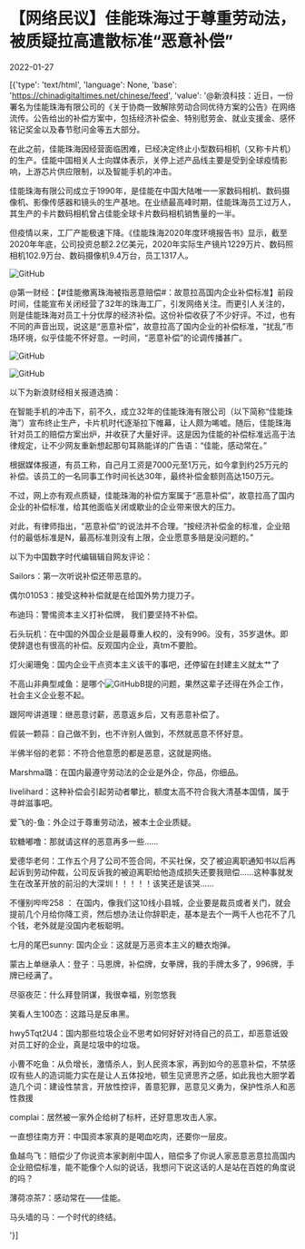 # 【网络民议】佳能珠海过于尊重劳动法，被质疑拉高遣散标准“恶意补偿”

2022-01-27

[{'type': 'text/html', 'language': None, 'base': 'https://chinadigitaltimes.net/chinese/feed', 'value': '@新浪科技：近日，一份署名为佳能珠海有限公司的《关于协商一致解除劳动合同优待方案的公告》在网络流传。公告给出的补偿方案中，包括经济补偿金、特别慰劳金、就业支援金、感怀铭记奖金以及春节慰问金等五大部分。

在此之前，佳能珠海因经营面临困难，已经决定终止小型数码相机（又称卡片机）的生产。佳能中国相关人士向媒体表示，关停上述产品线主要是受到全球疫情影响，上游芯片供应限制，以及智能手机的冲击。

佳能珠海有限公司成立于1990年，是佳能在中国大陆唯一一家数码相机、数码摄像机、影像传感器和镜头的生产基地。在业绩最高峰时期，佳能珠海员工过万人，其生产的卡片数码相机曾占佳能全球卡片数码相机销售量的一半。

但疫情以来，工厂产能极速下降。《佳能珠海2020年度环境报告书》显示，截至2020年年底，公司投资总额2.2亿美元，2020年实际生产镜片1229万片、数码照相机102.9万台、数码摄像机9.4万台，员工1317人。

![GitHub](https://chinadigitaltimes.net/chinese/files/2022/01/image-1643263957196.png)

@第一财经：【#佳能撤离珠海被指恶意赔偿#：故意拉高国内企业补偿标准】前段时间，佳能宣布关闭经营了32年的珠海工厂，引发网络关注。而更引人关注的，则是佳能珠海对员工十分优厚的经济补偿。这份补偿收获了不少好评。不过，也有不同的声音出现，说这是“恶意补偿”，故意拉高了国内企业的补偿标准，“扰乱”市场环境，似乎佳能不怀好意。一时间，“恶意补偿”的论调传播甚广。

![GitHub](https://chinadigitaltimes.net/chinese/files/2022/01/image-1643264073915.png)

![GitHub](https://chinadigitaltimes.net/chinese/files/2022/01/image-1643264501315.png)

以下为新浪财经相关报道选摘：



在智能手机的冲击下，前不久，成立32年的佳能珠海有限公司（以下简称“佳能珠海”）宣布终止生产，卡片机时代逐渐拉下帷幕，让人颇为唏嘘。随后，佳能珠海针对员工的赔偿方案出炉，并收获了大量好评。这是因为佳能的补偿标准远高于法律规定，让不少网友重新想起那句耳熟能详的广告语：“佳能，感动常在。”

根据媒体报道，有员工称，自己月工资是7000元至1万元，如今拿到约25万元的补偿。该员工的一名同事工作时间长达30年，最终补偿金额则高达150万元。

不过，网上亦有观点质疑，佳能珠海的补偿方案属于“恶意补偿”，故意拉高了国内企业的补偿标准，给其他面临关闭或歇业的企业带来很大的压力。

对此，有律师指出，“恶意补偿”的说法并不合理。“按经济补偿金的标准，企业赔付的最低标准是N，最高标准则没有上限，企业愿意多赔是没问题的。”



以下为中国数字时代编辑辑自网友评论：



Sailors：第一次听说补偿还带恶意的。

偶尔01053：接受这种补偿就是在给国外势力提刀子。

布迪玛：警惕资本主义打补偿牌， 我们要坚持不补偿。

石头玩机：在中国的外国企业是最尊重人权的，没有996。没有，35岁退休。即使辞退也有很高的补偿。反观国内企业，真tm不要脸。

灯火阑珊兔：国内企业干点资本主义该干的事吧，还停留在封建主义就太艹了

不高山非典型咸鱼：是哪个![GitHub](https://s.w.org/images/core/emoji/13.1.0/72x72/1f5e1.png)B提的问题，果然这辈子还得在外企工作，社会主义企业惹不起。

跟阿哔讲道理：继恶意讨薪，恶意返乡后，又有恶意补偿了。

假装一颗蒜：自己做不到，也不许别人做到，不然就恶意不怀好意。

半佛半俗的老郭：不符合他意愿的都是恶意，这就是网络。

Marshma璐：在国内最遵守劳动法的企业是外企，你品，你细品。

livelihard：这种补偿会引起劳动者攀比，额度太高不符合我大清基本国情，属于寻衅滋事吧。

爱飞的-鱼：外企过于尊重劳动法，被本土企业质疑。

软糖嘟噜：那就请这样的恶意再多一些……

爱德华老何：工作五个月了公司不签合同，不买社保，交了被迫离职通知书以后再起诉到劳动仲裁，公司反诉我的被迫离职给他造成损失还要我赔偿……这种事就发生在改革开放的前沿的大深圳！！！！！该笑还是该哭……

不懂别哔哔258 ： 在国内，像我们这10线小县城，企业要是裁员或者关门，就会提前几个月给你降工资，然后想办法让你辞职走，基本是去个一两千人也花不了几个钱，老外就是没国内老板聪明。

七月的尾巴sunny: 国内企业：这就是万恶资本主义的糖衣炮弹。

蒙古上单继承人：登子：马恩牌，补偿牌，女拳牌，我的手牌太多了，996牌，手牌已经满了。

尽驱夜茫：什么拜登阴谋，我很幸福，别忽悠我

笑看人生100态：这踏马是反串黑。

hwy5Tqt2U4：国内那些垃圾企业不思考如何好好对待自己的员工，却恶意诋毁对员工好的企业，真是垃圾中的垃圾。

小曹不吃鱼：从负增长，激情杀人，到人民资本家，再到如今的恶意补偿，不禁感叹有些人的造词能力实在是让人五体投地，顿生见贤思齐之感，如此我也大胆学着造几个词：建设性禁言，开放性控评，善意犯罪，恶意见义勇为，保护性杀人和恶性救援

complai：居然被一家外企给树了标杆，还好意思攻击人家。

一直想往南方开：中国资本家真的是喝血吃肉，还要你一层皮。

鱼越鸟飞：赔偿少了你说资本家剥削中国人，赔偿多了你说人家恶意恶意拉高国内企业赔偿标准，能不能像个人似的说话，我想问下说这话的人是站在百姓的角度说的吗？

薄荷凉茶7：感动常在——佳能。

马头墙的马：一个时代的终结。

'}]